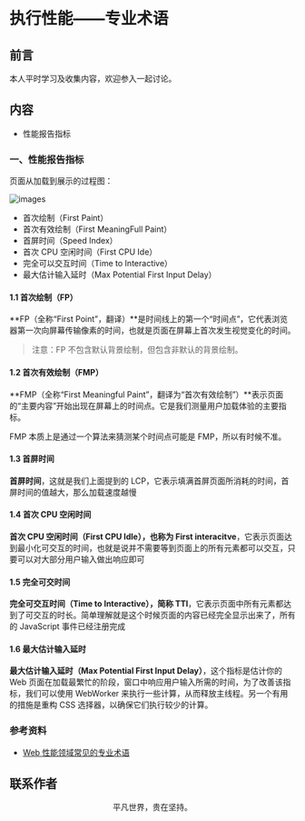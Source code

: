 # 执行性能——专业术语

## 前言

本人平时学习及收集内容，欢迎参入一起讨论。

## 内容

- 性能报告指标

### 一、性能报告指标

页面从加载到展示的过程图：

![images](performance39.png)

- 首次绘制（First Paint）
- 首次有效绘制（First MeaningFull Paint）
- 首屏时间（Speed Index）
- 首次 CPU 空闲时间（First CPU Ide）
- 完全可以交互时间（Time to Interactive）
- 最大估计输入延时（Max Potential First Input Delay）

#### 1.1 首次绘制（FP）

**FP（全称“First Point”，翻译）**是时间线上的第一个“时间点”，它代表浏览器第一次向屏幕传输像素的时间，也就是页面在屏幕上首次发生视觉变化的时间。

> 注意：FP 不包含默认背景绘制，但包含非默认的背景绘制。

#### 1.2 首次有效绘制（FMP）

**FMP（全称“First Meaningful Paint”，翻译为“首次有效绘制”）**表示页面的“主要内容”开始出现在屏幕上的时间点。它是我们测量用户加载体验的主要指标。

FMP 本质上是通过一个算法来猜测某个时间点可能是 FMP，所以有时候不准。

#### 1.3 首屏时间

**首屏时间**，这就是我们上面提到的 LCP，它表示填满首屏页面所消耗的时间，首屏时间的值越大，那么加载速度越慢

#### 1.4 首次 CPU 空闲时间

**首次 CPU 空闲时间（First CPU Idle），也称为 First interacitve**，它表示页面达到最小化可交互的时间，也就是说并不需要等到页面上的所有元素都可以交互，只要可以对大部分用户输入做出响应即可

#### 1.5 完全可交时间

**完全可交互时间（Time to Interactive），简称 TTI**，它表示页面中所有元素都达到了可交互的时长。简单理解就是这个时候页面的内容已经完全显示出来了，所有的 JavaScript 事件已经注册完成

#### 1.6 最大估计输入延时

**最大估计输入延时（Max Potential First Input Delay）**，这个指标是估计你的 Web 页面在加载最繁忙的阶段，窗口中响应用户输入所需的时间，为了改善该指标，我们可以使用 WebWorker 来执行一些计算，从而释放主线程。另一个有用的措施是重构 CSS 选择器，以确保它们执行较少的计算。

### 参考资料

- [Web 性能领域常见的专业术语](https://mp.weixin.qq.com/s/GIpmZIY6yxGRBpkTDHuJuw)

## 联系作者

<div align="center">
    <p>
        平凡世界，贵在坚持。
    </p>
    <img :src="$withBase('/about/contact.png')" />
</div>
